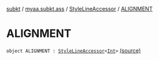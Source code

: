 [subkt](../../index.md) / [myaa.subkt.ass](../index.md) / [StyleLineAccessor](index.md) / [ALIGNMENT](./-a-l-i-g-n-m-e-n-t.md)

# ALIGNMENT

`object ALIGNMENT : `[`StyleLineAccessor`](index.md)`<`[`Int`](https://kotlinlang.org/api/latest/jvm/stdlib/kotlin/-int/index.html)`>` [(source)](https://github.com/Myaamori/SubKt/blob/0.1.11/src/main/kotlin/myaa/subkt/ass/parser.kt#L517)